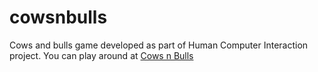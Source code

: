 # cowsnbulls
Cows and bulls game developed as part of Human Computer Interaction project. You can play around at <a href="http://cowsnbulls.vadrin.com"> Cows n Bulls </a>
